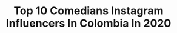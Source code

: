 ---
title: Top 10 Comedians Instagram Influencers In Colombia In 2020
description: >-
  Find top comedians Instagram influencers in Colombia in 2020. Most popular hashtags: #tiktok #bogot #standupcomedy #bogota.
platform: Instagram
profiles:
  - username: "soychispavital"
    fullname: >-
      Chispa Vital
    location: "Colombia"
    followers: 89741
    engagement: 571
    commentsToLikes: 0.008755
    id: ck5ci6qffs4md0i11zkr7dib1
    verified: false
    hashtags: "#tbt, #chispavital"
  - username: "gatoderisa"
    fullname: >-
      Jonathan Gato
    location: "Colombia"
    followers: 41686
    engagement: 488
    commentsToLikes: 0.044156
    id: ck0vy0lyt1neh0i19kgpjrjvx
    verified: false
    hashtags: "#halloween, #queen, #marcha, #beach"
  - username: "deiviscorrea"
    fullname: >-
      Deivis Correa
    location: "Colombia"
    followers: 323103
    engagement: 173
    commentsToLikes: 0.077333
    id: ck14hmm44b3040i19ckujlfqn
    verified: false
    hashtags: "#lacatira, #venezuela, #chinazo, #humorconcorrea"
  - username: "yosoychimuelo"
    fullname: >-
      Sergio Castro
    location: "Colombia"
    followers: 13827
    engagement: 364
    commentsToLikes: 0.033645
    id: ck5ci6n18s4fo0i11pq4on0j0
    verified: false
    hashtags: "#villavocomica, #villavicencio, #suaves, #happier"
  - username: "brayanjacksonn"
    fullname: >-
      JACKSON🃏
    location: "Colombia"
    followers: 30196
    engagement: 190
    commentsToLikes: 0.034994
    id: ck8sxakc3gp760j78sc1sj0ns
    verified: false
    hashtags: "#humornegro, #justinbieber, #yummy, #com"
  - username: "unamalformacion"
    fullname: >-
      Brayan Mora
    location: "Colombia"
    followers: 100870
    engagement: 260
    commentsToLikes: 0.007734
    id: ck5ci6g22s3yx0i11okj0my49
    verified: false
    hashtags: "#newillustration, #elbitri, #tbt, #unamalformaci"
  - username: "elpeloparado"
    fullname: >-
      Tato Devia 💪
    location: "Colombia"
    followers: 90485
    engagement: 100
    commentsToLikes: 0.089937
    id: ck15szi78floz0i19504d46ge
    verified: true
    hashtags: "#cuarentenacreativa, #taxistas, #quedateencasa, #expectativa"
  - username: "quedecencia"
    fullname: >-
      Cristian Abril 🇨🇴
    location: "Colombia"
    followers: 101594
    engagement: 165
    commentsToLikes: 0.026737
    id: ck5ci7ckzs5gz0i11mt2wua1c
    verified: false
    hashtags: "#badbunny, #dance, #bogota, #yoperreosola"
  - username: "elhipsterbarato"
    fullname: >-
      Sebastián Rincón Comediante
    location: "Colombia"
    followers: 96633
    engagement: 346
    commentsToLikes: 0.012800
    id: ck5ci7aszs5e60i11eucxeyw1
    verified: false
    hashtags: "#podcast, #underground, #anime, #comedy"
  - username: "elpropiocucuta"
    fullname: >-
      Jorge Sánchez
    location: "Colombia"
    followers: 16936
    engagement: 187
    commentsToLikes: 0.033323
    id: ck5ci6o3ws4i10i110rqj50qs
    verified: false
    hashtags: "#magicolor, #boom, #podcast, #atodaconheriberto"
---
